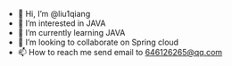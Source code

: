 - 👋 Hi, I’m @liu1qiang
- 👀 I’m interested in JAVA
- 🌱 I’m currently learning JAVA
- 💞️ I’m looking to collaborate on Spring cloud
- 📫 How to reach me send email to 646126265@qq.com

<!---
liu1qiang/liu1qiang is a ✨ special ✨ repository because its `README.md` (this file) appears on your GitHub profile.
You can click the Preview link to take a look at your changes.
--->
